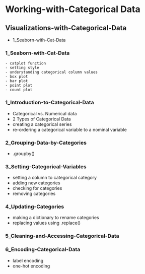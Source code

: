 # Working-with-Categorical Data

## Visualizations-with-Categorical-Data
- 1_Seaborn-with-Cat-Data

### 1_Seaborn-with-Cat-Data
    - catplot function
    - setting style
    - understanding categorical column values
    - box plot
    - bar plot
    - point plot
    - count plot

### 1_Introduction-to-Categorical-Data

- Categorical vs. Numerical data
- 2 Types of Categorical Data
- creating a categorical series
- re-ordering a categorical variable to a nominal variable

### 2_Grouping-Data-by-Categories

- .groupby()

### 3_Setting-Categorical-Variables

- setting a column to categorical category
- adding new categories
- checking for categories
- removing categories

### 4_Updating-Categories

- making a dictionary to rename categories
- replacing values using .replace()

### 5_Cleaning-and-Accessing-Categorical-Data

### 6_Encoding-Categorical-Data

- label encoding
- one-hot encoding

